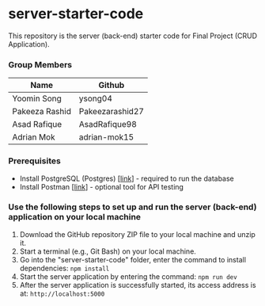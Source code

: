 # server-starter-code

This repository is the server (back-end) starter code for Final Project (CRUD Application).
### Group Members
| Name       | Github              |
| --------------- | ----------------- |
| Yoomin Song | ysong04 |
| Pakeeza Rashid  | Pakeezarashid27 |
| Asad Rafique | AsadRafique98 |
| Adrian Mok  | adrian-mok15 | 

### Prerequisites
- Install PostgreSQL (Postgres) [[link](https://www.postgresql.org/download/)] - required to run the database
- Install Postman [[link](https://www.postman.com/downloads/)] - optional tool for API testing 

### Use the following steps to set up and run the server (back-end) application on your local machine
1.	Download the GitHub repository ZIP file to your local machine and unzip it.
2.  Start a terminal (e.g., Git Bash) on your local machine.
3.	Go into the "server-starter-code" folder, enter the command to install dependencies: `npm install` 
4.	Start the server application by entering the command: `npm run dev` 
5.	After the server application is successfully started, its access address is at: `http://localhost:5000` 

